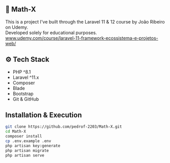 ## 📐 Math-X
This is a project I've built through the Laravel 11 & 12 course by João Ribeiro on Udemy. <br>
Developed solely for educational purposes.
www.udemy.com/course/laravel-11-framework-ecossistema-e-projetos-web/

## ⚙️ Tech Stack
- PHP ^8.1  
- Laravel ^11.x  
- Composer   
- Blade   
- Bootstrap   
- Git & GitHub

## Installation & Execution
```bash
git clone https://github.com/pedrof-2203/Math-X.git
cd Math-X
composer install
cp .env.example .env
php artisan key:generate
php artisan migrate
php artisan serve
